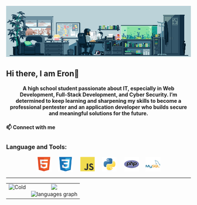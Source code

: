![](who.gif)

## Hi there, I am Eron👋

<h4 align="center">A high school student passionate about IT, especially in Web Development, Full-Stack Development, and Cyber Security. I’m determined to keep learning and sharpening my skills to become a professional pentester and an application developer who builds secure and meaningful solutions for the future.</h4>

<h4>📫 Connect with me</h4>
<p>
  <a href="https://www.instagram.com/eron.erdiaz/" target="_blank" rel="noreferrer" style="text-decoration:none;>
    <img alt="instagram" title="Instagram" src="https://img.shields.io/badge/Instagram-%23E4405F.svg?logo=Instagram&logoColor=white"/>
  </a>
  <a href="https://www.linkedin.com/in/eron-erdiaz-maladi-880015281/" target="_blank" rel="noreferrer" style="text-decoration:none;>
    <img alt="Linkedin" title="Linkedin" src="https://custom-icon-badges.demolab.com/badge/LinkedIn-0A66C2?logo=linkedin-white&logoColor=fff"/>
  </a>
</p>

##

### Language and Tools:
<div align="center">
   <a href="https://www.w3.org/html/" target="_blank" rel="noreferrer" style="text-decoration:none;"><img src="https://raw.githubusercontent.com/devicons/devicon/refs/heads/master/icons/html5/html5-original.svg" height="40" /></a>
&nbsp;&nbsp;&nbsp;
   <a href="https://www.w3schools.com/css/" target="_blank" rel="noreferrer" style="text-decoration:none;"><img src="https://raw.githubusercontent.com/devicons/devicon/refs/heads/master/icons/css3/css3-original.svg" height="40" /></a>
&nbsp;&nbsp;&nbsp;
   <a href="https://developer.mozilla.org/en-US/docs/Web/JavaScript" target="_blank" rel="noreferrer" style="text-decoration:none;"><img src="https://raw.githubusercontent.com/devicons/devicon/refs/heads/master/icons/javascript/javascript-original.svg" height="40" /></a>
&nbsp;&nbsp;&nbsp;
   <a href="https://www.python.org/" target="_blank" rel="noreferrer" style="text-decoration:none;"><img src="https://raw.githubusercontent.com/devicons/devicon/refs/heads/master/icons/python/python-original.svg" height="40" /></a>
&nbsp;&nbsp;&nbsp;
   <a href="https://www.php.net/" target="_blank" rel="noreferrer" style="text-decoration:none;"><img src="https://raw.githubusercontent.com/devicons/devicon/refs/heads/master/icons/php/php-original.svg" height="40" /></a>
&nbsp;&nbsp;&nbsp;
   <a href="https://www.mysql.com/" target="_blank" rel="noreferrer" style="text-decoration:none;"><img src="https://raw.githubusercontent.com/devicons/devicon/refs/heads/master/icons/mysql/mysql-original-wordmark.svg" height="40" /></a>
</div>
<hr>
<table>
  <tr>
    <td valign="top" align="center">
     <img width="400" alt='Cold' src="https://mir-s3-cdn-cf.behance.net/project_modules/hd/06f21a161921919.63cd7887d0a70.gif">
    </td>
    <td valign="top" align="center">
   <img src="https://github-readme-stats.vercel.app/api?username=StressBerat&show_icons=true&count_private=true&theme=react&hide_border=true&bg_color=0D1117" />
   <br>
   <img src="https://github-readme-stats.vercel.app/api/top-langs?username=StressBerat&locale=en&hide_title=false&layout=compact&card_width=320&langs_count=5&theme=dracula&hide_border=false&order=2" height="150" alt="languages graph"  />
  </tr>
</table>